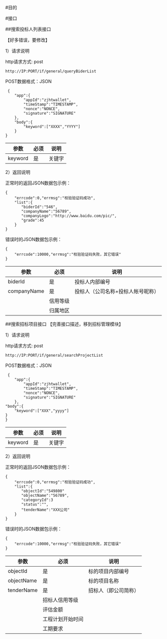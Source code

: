 #目的

#接口


##搜索投标人列表接口

【好多错误，要修改】

1）请求说明

http请求方式: post

    http://IP:PORT/if/general/queryBiderList


POST数据格式：JSON

     {
        "app":{
            "appId":"zjhtwallet",
            "timeStamp":"TIMESTAMP", 
            "nonce":"NONCE",
            "signature":"SIGNATURE"
        },
        "body":{
            "keyword":["XXXX","YYYY"]
        }
    }


参数|必须|说明
------|------|-------
keyword|是|关键字

2）返回说明

正常时的返回JSON数据包示例：

    {
        "errcode":0,"errmsg":"校验验证码成功",
        "list":{
           "biderId":"546",
           "companyName":"56789",
           "companyLogo":"http://www.baidu.com/pic/",
           "grade":45
        }
    }

错误时的JSON数据包示例：

    {
        "errcode":10000,"errmsg":"校验验证码失败，其它错误"
    }


参数|必须|说明
----|----|----
biderId|是|投标人内部编号
companyName|是|投标人（公司名称+投标人帐号昵称）
||信用等级
||归属地区


##搜索招标项目接口
【完善接口描述，移到招标管理模块】

1）请求说明

http请求方式: post

    http://IP:PORT/if/general/searchProjectList


POST数据格式：JSON

     {
        "app":{
            "appId":"zjhtwallet",
            "timeStamp":"TIMESTAMP", 
            "nonce":"NONCE",
            "signature":"SIGNATURE"
        },
	"body":{
	    "keyword":["XXX","yyyy"]
	}
    }


参数|必须|说明
------|------|-------
keyword|是|关键字

2）返回说明

正常时的返回JSON数据包示例：

    {
        "errcode":0,"errmsg":"校验验证码成功",
        "list":{
           "objectId":"549800"
           "objectName":"56789",
           "categoryId":3
           "status":"",
           "tenderName":"XXX公司"
        }
    }

错误时的JSON数据包示例：

    {
        "errcode":10000,"errmsg":"校验验证码失败，其它错误"
    }


参数|必须|说明
----|----|----
objectId|是|标的项目内部编号
objectName|是|标的项目名称
tenderName|是|招标人（即公司简称）
||招标人信用等级
||评估金额
||工程计划开始时间
||工期要求